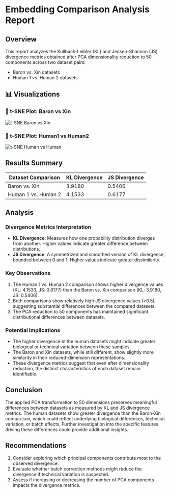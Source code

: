 # Embedding Comparison Analysis Report

## Overview
This report analyzes the Kullback-Leibler (KL) and Jensen-Shannon (JS) divergence metrics obtained after PCA dimensionality reduction to 50 components across two dataset pairs:
- Baron vs. Xin datasets
- Human 1 vs. Human 2 datasets

## 📊 Visualizations

### 🔹 t-SNE Plot: Baron vs Xin

![t-SNE Baron vs Xin](./figures/Pavlins_tsne_with_metrics_genefiltered_baron_2016h_xin_2016.svg)

### 🔹 t-SNE Plot: Human1 vs Human2

![t-SNE Human vs Human](./figures/Pavlins_tsne_with_metrics_genefiltered_GSM2230757_human1_umifm_counts_human_GSM2230758_human2_umifm_counts_human.svg)

## Results Summary

| Dataset Comparison | KL Divergence | JS Divergence |
|--------------------|---------------|---------------|
| Baron vs. Xin      | 3.9180        | 0.5406        |
| Human 1 vs. Human 2| 4.1533        | 0.6177        |

## Analysis

### Divergence Metrics Interpretation
- **KL Divergence**: Measures how one probability distribution diverges from another. Higher values indicate greater difference between distributions.
- **JS Divergence**: A symmetrized and smoothed version of KL divergence, bounded between 0 and 1. Higher values indicate greater dissimilarity.

### Key Observations
1. The Human 1 vs. Human 2 comparison shows higher divergence values (KL: 4.1533, JS: 0.6177) than the Baron vs. Xin comparison (KL: 3.9180, JS: 0.5406).
2. Both comparisons show relatively high JS divergence values (>0.5), suggesting substantial differences between the compared datasets.
3. The PCA reduction to 50 components has maintained significant distributional differences between datasets.

### Potential Implications
- The higher divergence in the human datasets might indicate greater biological or technical variation between these samples.
- The Baron and Xin datasets, while still different, show slightly more similarity in their reduced-dimension representations.
- These divergence metrics suggest that even after dimensionality reduction, the distinct characteristics of each dataset remain identifiable.

## Conclusion
The applied PCA transformation to 50 dimensions preserves meaningful differences between datasets as measured by KL and JS divergence metrics. The human datasets show greater divergence than the Baron-Xin comparison, which could reflect underlying biological differences, technical variation, or batch effects. Further investigation into the specific features driving these differences could provide additional insights.

## Recommendations
1. Consider exploring which principal components contribute most to the observed divergence.
2. Evaluate whether batch correction methods might reduce the divergence if technical variation is suspected.
3. Assess if increasing or decreasing the number of PCA components impacts the divergence metrics.